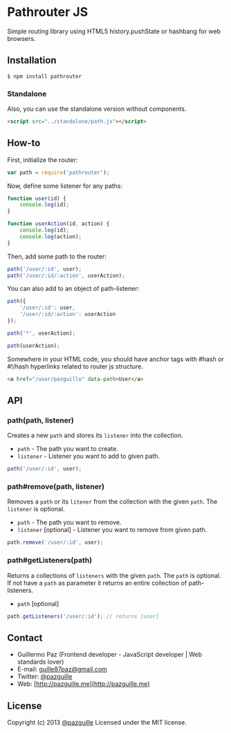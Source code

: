 # Pathrouter JS

Simple routing library using HTML5 history.pushState or hashbang for web browsers.

## Installation

	$ npm install pathrouter

### Standalone
Also, you can use the standalone version without components.
```html
<script src="../standalone/path.js"></script>
```
## How-to

First, initialize the router:
```js
var path = require('pathrouter');
```

Now, define some listener for any paths:
```js
function user(id) {
    console.log(id);
}

function userAction(id, action) {
    console.log(id);
    console.log(action);
}
```

Then, add some path to the router:
```js
path('/user/:id', user);
path('/user/:id/:action', userAction);
```

You can also add to an object of path-listener:
```js
path({
    '/user/:id': user,
    '/user/:id/:action': userAction
});
```

```js
path('*', userAction);
```
```js
path(userAction);
```

Somewhere in your HTML code, you should have anchor tags with #hash or #!/hash hyperlinks related to router js structure.
```html
<a href="/user/pazguille" data-path>User</a>
```

## API

### path(path, listener)
Creates a new `path` and stores its `listener` into the collection.
- `path` - The path you want to create.
- `listener` - Listener you want to add to given path.

```js
path('/user/:id', user);
```

### path#remove(path, listener)
Removes a `path` or its `litener` from the collection with the given `path`. The `listener` is optional.
- `path` - The path you want to remove.
- `listener` [optional] - Listener you want to remove from given path.

```js
path.remove('/user/:id', user);
```

### path#getListeners(path)
Returns a collections of `listeners` with the given `path`. The `path` is optional. If not have a `path` as parameter it returns an entire collection of path-listeners.
- `path` [optional]

```js
path.getListeners('/user/:id'); // returns [user]
```

## Contact
- Guillermo Paz (Frontend developer - JavaScript developer | Web standards lover)
- E-mail: [guille87paz@gmail.com](mailto:guille87paz@gmail.com)
- Twitter: [@pazguille](http://twitter.com/pazguille)
- Web: [http://pazguille.me](http://pazguille.me)


## License
Copyright (c) 2013 [@pazguille](http://twitter.com/pazguille) Licensed under the MIT license.